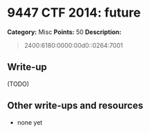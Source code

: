 # 9447 CTF 2014: future

**Category:** Misc
**Points:** 50
**Description:**

> 2400:6180:0000:00d0::0264:7001

## Write-up

(TODO)

## Other write-ups and resources

* none yet
